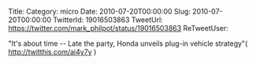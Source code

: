 Title: 
Category: micro
Date: 2010-07-20T00:00:00
Slug: 2010-07-20T00:00:00
TwitterId: 19016503863
TweetUrl: https://twitter.com/mark_philpot/status/19016503863
ReTweetUser: 

"It's about time -- Late the party, Honda unveils plug-in vehicle strategy"( http://twitthis.com/ai4y7y )